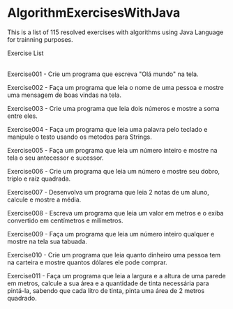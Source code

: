 # AlgorithmExercisesWithJava
This is a list of 115 resolved exercises with algorithms using Java Language for trainning purposes.

Exercise List <br><br>

Exercise001 - Crie um programa que escreva "Olá mundo" na tela.

Exercise002 - Faça um programa que leia o nome de uma pessoa e mostre uma mensagem de boas vindas na tela.

Exercise003 - Crie uma programa que leia dois números e mostre a soma entre eles.

Exercise004 - Faça um programa que leia uma palavra pelo teclado e manipule o testo usando os metodos para Strings.

Exercise005 - Faça um programa que leia um número inteiro e mostre na tela o seu antecessor e sucessor.

Exercise006 - Crie um programa que leia um número e mostre seu dobro, triplo e raíz quadrada.

Exercise007 - Desenvolva um programa que leia 2 notas de um aluno, calcule e mostre a média.

Exercise008 - Escreva um programa que leia um valor em metros e o exiba convertido em centímetros e milímetros.

Exercise009 - Faça um programa que leia um número inteiro qualquer e mostre na tela sua tabuada.

Exercise010 - Crie um programa que leia quanto dinheiro uma pessoa tem na carteira e mostre quantos dólares ele pode comprar.

Exercise011 - Faça um programa que leia a largura e a altura de uma parede em metros, calcule a sua área e a quantidade de tinta necessária para pintá-la, sabendo que cada litro de tinta, pinta uma área de 2 metros quadrado.

